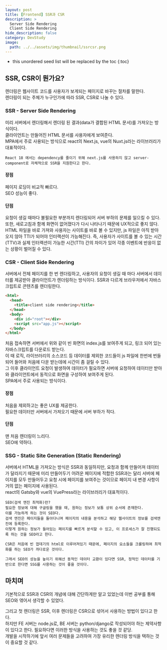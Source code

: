 ```yaml
---
layout: post
title: [Frontend] SSR과 CSR
description: >
  Server Side Rendering
  Client Side Rendering
hide_description: false
category: DevStudy
image:
  path: ../../assets/img/thumbnail/ssrcsr.png
---
```




* this unordered seed list will be replaced by the toc
{:toc}


## SSR, CSR이 뭔가요?
렌더링은 웹사이트 코드를 사용자가 보게되는 페이지로 바꾸는 절차를 말한다.  
렌더링이 되는 주체가 누구인가에 따라 SSR, CSR로 나눌 수 있다.  

### SSR - Server Side Rendering
미리 서버에서 렌더링해서 렌더링 된 결과(data가 결합된 HTML 문서)를 가져오는 방식이다.  
클라이언트는 만들어진 HTML 문서를 사용자에게 보여준다.  
MPA에서 주로 사용되는 방식으로 react의 Next.js, vue의 Nuxt.js라는 라이브러리가 대표적이다.  
```
React 18 에서는 dependency를 줄이기 위해 next.js를 사용하지 않고 server-component로 자체적으로 SSR을 지원한다고 한다.  
```

#### 장점
페이지 로딩이 비교적 빠르다.  
SEO 성능이 좋다.  

#### 단점
요청이 생길 때마다 불필요한 부분까지 렌더링되어 서버 부하의 문제를 일으킬 수 있다. 또한, 새로고침과 함께 화면이 없어졌다가 다시 나타나기 때문에 UX적으로 좋지 않다.  
HTML 파일을 바로 가져와 사용자는 사이트를 바로 볼 수 있지만, js 파일은 아직 받아오지 않아 TTI가 되어야 인터랙션이 가능해진다. 즉, 사용자가 사이트를 볼 수 있는 시간(TTV)과 실제 인터랙션이 가능한 시간(TTI) 간의 차이가 있어 각종 이벤트에 반응이 없는 상황이 벌어질 수 있다.  

### CSR - Client Side Rendering
서버에서 전체 페이지를 한 번 렌더링하고, 사용자의 요청이 생길 때 마다 서버에서 데이터를 제공받아 클라이언트가 렌더링하는 방식이다. SSR과 다르게 브라우저에서 자바스크립트로 콘텐츠를 렌더링한다.  

``` html
<html>
  <head>
    <title>client side rendering</title>
  </head>
  <body>
    <div id="root"></div>
    <script src="app.js"></script>
  </body>
</html>
```
처음 접속하면 서버에서 위와 같이 빈 화면의 index.js를 보여주게 되고, 링크 되어 있는 자바스크립트를 다운로드 받는다.  
이 때 로직, 라이브러리의 소스코드 등 데이터를 제외한 코드들이 js 파일에 한번에 번들되어 들어와 처음에 다운 받는데에 시간이 좀 걸릴 수 있다.  
그 이후 클라이언트 요청이 발생하여 데이터가 필요하면 서버에 요청하여 데이터만 받아와 클라이언트에서 동적으로 화면을 구성하여 보여주게 된다.  
SPA에서 주로 사용되는 방식이다.  

#### 장점
처음을 제외하고는 좋은 UX를 제공한다.  
필요한 데이터만 서버에서 가져오기 때문에 서버 부하가 적다.  

#### 단점
맨 처음 렌더링이 느리다.  
SEO에 약하다.  


### SSG - Static Site Generation (Static Rendering)
서버에서 HTML을 가져오는 방식은 SSR과 동일하지만, 요청과 함께 만들어져 데이터가 달라지기 때문에 미리 만들어두기 어려운 페이지에 적합한 SSR과는 달리 서버에 페이지를 모두 만들어두고 요청 시에 페이지를 보여주는 것이므로 페이지 내 변경 사항이 거의 없는 페이지에 사용된다.  
react의 Gatsby와 vue의 VuePress라는 라이브러리가 대표적이다.  


```
SEO(검색 엔진 최적화)란?
필요한 정보에 대해 구글링을 했을 때, 원하는 정보가 보통 상위 순서에 존재한다.  
이를 가능하게 하는 것이 SEO다.  
검색 엔진은 페이지들을 돌아다니며 페이지의 내용을 분석하고 해당 웹사이트의 정보를 검색엔진에 등록한다.  
이렇게 원하는 정보가 들어있는 페이지를 빠르게 분석할 수 있고, 이 프로세스가 잘 진행되도록 하는 것을 SEO라고 한다.  

CSR은 처음에 빈 껍데기의 html로 이루어져있기 때문에, 페이지의 요소들을 크롤링하여 최적화를 하는 SEO가 까다로운 것이다. 

그래서 SEO의 성능을 높이기 위해선 동적인 데이터 교환이 있다면 SSR, 정적인 데이터를 기반으로 한다면 SSG를 사용하는 것이 좋을 것이다. 
```

## 마치며
기본적으로 SSR과 CSR의 개념에 대해 간단하게만 알고 있었는데 이번 공부를 통해 SEO와 엮어서 생각할 수 있었다.  

그리고 첫 렌더링은 SSR, 이후 렌더링은 CSR으로 섞어서 사용하는 방법이 있다고 한다.  
하지만 FE 서버는 node.js로, BE 서버는 python/django로 작성되어야 하는 제약사항이 있다고 한다. 필요하다면 이러한 방식을 사용하는 것도 좋을 것 같당.   
개발을 시작하기에 앞서 여러 문제들을 고려하여 가장 유리한 렌더링 방식을 택하는 것이 중요할 것 같다. 
